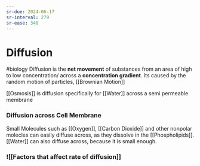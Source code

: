 ```yaml
---
sr-due: 2024-06-17
sr-interval: 279
sr-ease: 340
---
```

# Diffusion
#biology 
Diffusion is the **net movement** of substances from an area of high to low concentration/ across a **concentration gradient**.
Its caused by the random motion of particles, [[Brownian Motion]]

[[Osmosis]] is diffusion specifically for [[Water]] across a semi permeable membrane

### Diffusion across Cell Membrane
Small Molecules such as [[Oxygen]], [[Carbon Dioxide]] and other nonpolar molecles can easily diffuse across, as they dissolve in the [[Phospholipids]].
[[Water]] can also diffuse across, because it is small enough.

### ![[Factors that affect rate of diffusion]]
